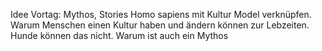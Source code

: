 Idee Vortag: Mythos, Stories Homo sapiens mit Kultur Model verknüpfen. Warum Menschen einen Kultur haben und ändern können zur Lebzeiten. Hunde können das nicht. Warum ist auch ein Mythos